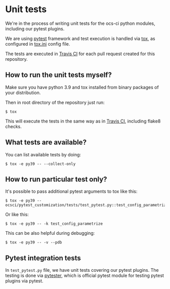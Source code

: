 # Unit tests

We're in the process of writing unit tests for the ocs-ci python modules,
including our pytest plugins.

We are using [pytest](https://docs.pytest.org/en/latest/) framework
and test execution is handled via [tox](https://tox.readthedocs.io/), as
configured in [tox.ini](https://github.com/red-hat-storage/ocs-ci/tree/master/tox.ini) config file.

The tests are executed in [Travis CI](https://travis-ci.org/red-hat-storage/ocs-ci)
for each pull request created for this repository.

## How to run the unit tests myself?

Make sure you have python 3.9 and tox installed from binary packages of your
distribution.

Then in root directory of the repository just run:

```
$ tox
```

This will execute the tests in the same way as in
[Travis CI](https://travis-ci.org/red-hat-storage/ocs-ci), including flake8
checks.

## What tests are available?

You can list available tests by doing:
```
$ tox -e py39 -- --collect-only
```

## How to run particular test only?

It's possible to pass additional pytest arguments to tox like this:

```
$ tox -e py39 -- ocsci/pytest_customization/tests/test_pytest.py::test_config_parametrize
```

Or like this:
```
$ tox -e py39 -- -k test_config_parametrize
```

This can be also helpful during debugging:

```
$ tox -e py39 -- -v --pdb
```

## Pytest integration tests

In `test_pytest.py` file, we have unit tests covering our pytest plugins. The
testing is done via
[pytester](https://docs.pytest.org/en/latest/_modules/_pytest/pytester.html),
which is official pytest module for testing pytest plugins via pytest.
